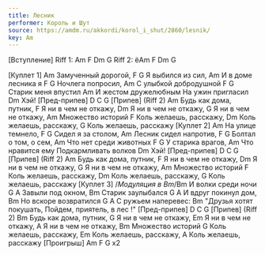 ```yaml
---
title: Лесник
performer: Король и Шут
source: https://amdm.ru/akkordi/korol_i_shut/2860/lesnik/
key: Am
---
```


[Вступление]
Riff 1:
  Am                            F
 Dm                             G
Riff 2:
  ёAm                 F
 Dm                 G

[Куплет 1]
Am
Замученный дорогой,
   F         G
Я выбился из сил,
Am
И в доме лесника я
 F        G
Ночлега попросил,
Am
С улыбкой добродушной
  F         G
Старик меня впустил
Am
И жестом дружелюбным
На ужин пригласил
Dm
Хэй!
[Пред-припев]
D C G
[Припев]
(Riff 2)
Am
Будь как дома, путник,
        F
Я ни в чем не откажу,
       Dm
Я ни в чем не откажу,
        G
Я ни в чем не откажу,
Am
Множество историй
        F
Коль желаешь, расскажу,
       Dm
Коль желаешь, расскажу,
        G
Коль желаешь, расскажу
[Куплет 2]
Am
На улице темнело,
 F         G
Сидел я за столом,
Am
Лесник сидел напротив,
 F               G
Болтал о том, о сем,
Am
Что нет среди животных
F           G
У старика врагов,
Am
Что нравится ему
Подкармливать волков
Dm
Хэй!
[Пред-припев]
D C G
[Припев]
(Riff 2)
Am
Будь как дома, путник,
        F
Я ни в чем не откажу,
       Dm
Я ни в чем не откажу,
        G
Я ни в чем не откажу,
Am
Множество историй
        F
Коль желаешь, расскажу,
        Dm
Коль желаешь, расскажу,
        G
Коль желаешь, расскажу
[Куплет 3]
/*Модуляция в Bm*/Bm
И волки среди ночи
G          A
Завыли под окном,
Bm
Старик заулыбался
G                A
И вдруг покинул дом,
Bm
Но вскоре возвратился
G               A
С ружьем наперевес:
Bm
"Друзья хотят покушать,
Пойдем, приятель, в лес !"
[Пред-припев]
D C G
[Припев]
(Riff 2)
Bm
Будь как дома, путник,
        G
Я ни в чем не откажу,
       Em
Я ни в чем не откажу,
       A
Я ни в чем не откажу,
Bm
Множество историй
        G
Коль желаешь, расскажу,
       Em
Коль желаешь, расскажу,
        A
Коль желаешь, расскажу
[Проигрыш]
Am F G x2